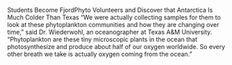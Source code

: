 Students Become FjordPhyto Volunteers and Discover that Antarctica Is Much Colder Than Texas 
 “We were actually collecting samples for them to look at these phytoplankton communities and how they are changing over time,” said Dr. Wiederwohl, an oceanographer at Texas A&M University. “Phytoplankton are these tiny microscopic plants in the ocean that photosynthesize and produce about half of our oxygen worldwide. So every other breath we take is actually oxygen coming from the ocean.”